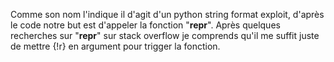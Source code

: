 Comme son nom l'indique il d'agit d'un python string format exploit, d'après le code notre but est d'appeler la fonction "__repr__".
Après quelques recherches sur "__repr__" sur stack overflow je comprends qu'il me suffit juste de mettre {!r} en argument pour trigger la fonction.